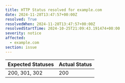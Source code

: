 ```yaml
---
title: HTTP Status resolved for example.com
date: 2024-11-28T13:47:57+00:00Z
resolved: True
resolvedWhen: 2024-11-28T13:47:57+00:00Z
resolvedStartTime: 2024-10-25T21:09:43.191474+00:00
severity: notice
affected:
  - example.com
section: issue
---
```


| Expected Statuses | Actual Status  |
|-------------------|----------------|
| 200, 301, 302 | 200 |
